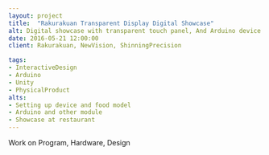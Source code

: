 ```yaml
---
layout: project
title:  "Rakurakuan Transparent Display Digital Showcase"
alt: Digital showcase with transparent touch panel, And Arduino device I made within
date: 2016-05-21 12:00:00
client: Rakurakuan, NewVision, ShinningPrecision

tags:
- InteractiveDesign
- Arduino
- Unity
- PhysicalProduct
alts:
- Setting up device and food model
- Arduino and other module
- Showcase at restaurant
---
```

Work on Program, Hardware, Design